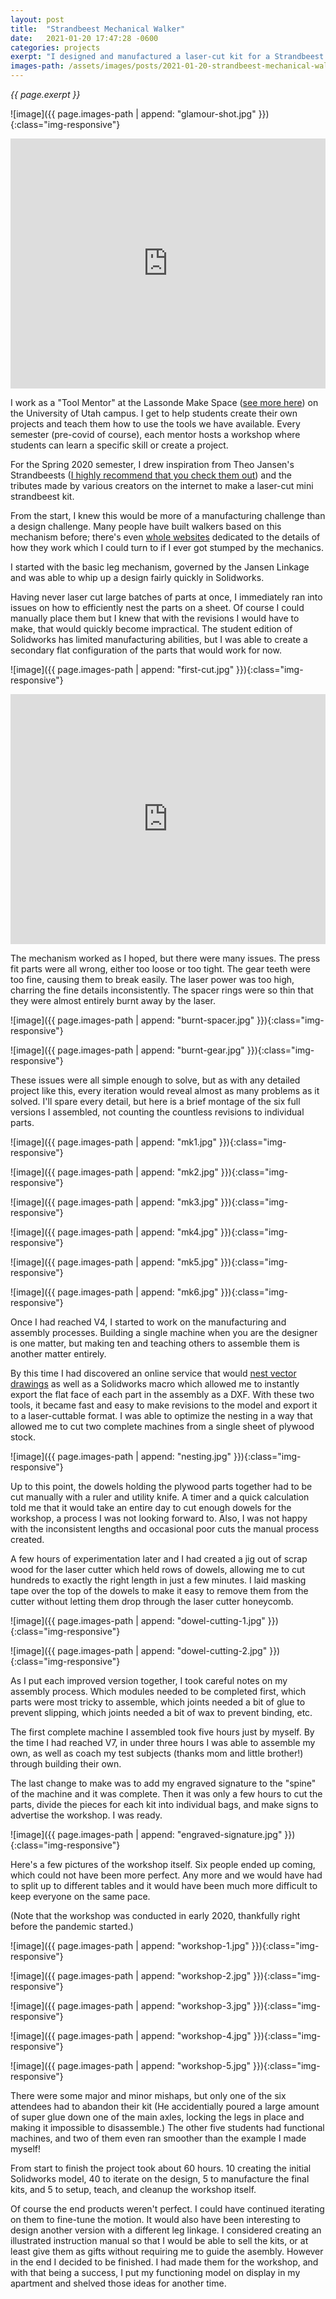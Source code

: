 ```yaml
---
layout: post
title:  "Strandbeest Mechanical Walker"
date:   2021-01-20 17:47:28 -0600
categories: projects
exerpt: "I designed and manufactured a laser-cut kit for a Strandbeest mechanical walking machine then hosted a workshop for six students to assemble their own."
images-path: /assets/images/posts/2021-01-20-strandbeest-mechanical-walker/
---
```



_{{ page.exerpt }}_

![image]({{ page.images-path | append: "glamour-shot.jpg" }}){:class="img-responsive"}

<iframe width="100%" height="400" src="https://www.youtube.com/embed/DgfWDSuNTRY?si=mjCJZZQNWnRnl6Ki" title="YouTube video player" frameborder="0" allow="accelerometer; autoplay; clipboard-write; encrypted-media; gyroscope; picture-in-picture; web-share" allowfullscreen></iframe>

<br>

I work as a "Tool Mentor" at the Lassonde Make Space ([see more here](https://lassonde.utah.edu/make/)) on the University of Utah campus. I get to help students create their own projects and teach them how to use the tools we have available. Every semester (pre-covid of course), each mentor hosts a workshop where students can learn a specific skill or create a project.

For the Spring 2020 semester, I drew inspiration from Theo Jansen's Strandbeests ([I highly recommend that you check them out](https://www.youtube.com/watch?v=3mO5Dbzoq78)) and the tributes made by various creators on the internet to make a laser-cut mini strandbeest kit.

From the start, I knew this would be more of a manufacturing challenge than a design challenge. Many people have built walkers based on this mechanism before; there's even [whole websites](https://www.diywalkers.com/) dedicated to the details of how they work which I could turn to if I ever got stumped by the mechanics.

I started with the basic leg mechanism, governed by the Jansen Linkage and was able to whip up a design fairly quickly in Solidworks.

Having never laser cut large batches of parts at once, I immediately ran into issues on how to efficiently nest the parts on a sheet. Of course I could manually place them but I knew that with the revisions I would have to make, that would quickly become impractical. The student edition of Solidworks has limited manufacturing abilities, but I was able to create a secondary flat configuration of the parts that would work for now. 

![image]({{ page.images-path | append: "first-cut.jpg" }}){:class="img-responsive"}

<iframe width="100%" height="400" src="https://www.youtube.com/embed/Dc2VAb3qOp0?si=AqMTIzfRW_6vZMH9" title="YouTube video player" frameborder="0" allow="accelerometer; autoplay; clipboard-write; encrypted-media; gyroscope; picture-in-picture; web-share" allowfullscreen></iframe>

The mechanism worked as I hoped, but there were many issues. The press fit parts were all wrong, either too loose or too tight. The gear teeth were too fine, causing them to break easily. The laser power was too high, charring the fine details inconsistently. The spacer rings were so thin that they were almost entirely burnt away by the laser.

![image]({{ page.images-path | append: "burnt-spacer.jpg" }}){:class="img-responsive"}

![image]({{ page.images-path | append: "burnt-gear.jpg" }}){:class="img-responsive"}

These issues were all simple enough to solve, but as with any detailed project like this, every iteration would reveal almost as many problems as it solved. I'll spare every detail, but here is a brief montage of the six full versions I assembled, not counting the countless revisions to individual parts.

![image]({{ page.images-path | append: "mk1.jpg" }}){:class="img-responsive"}

![image]({{ page.images-path | append: "mk2.jpg" }}){:class="img-responsive"}

![image]({{ page.images-path | append: "mk3.jpg" }}){:class="img-responsive"}

![image]({{ page.images-path | append: "mk4.jpg" }}){:class="img-responsive"}

![image]({{ page.images-path | append: "mk5.jpg" }}){:class="img-responsive"}

![image]({{ page.images-path | append: "mk6.jpg" }}){:class="img-responsive"}

Once I had reached V4, I started to work on the manufacturing and assembly processes. Building a single machine when you are the designer is one matter, but making ten and teaching others to assemble them is another matter entirely.

By this time I had discovered an online service that would [nest vector drawings](https://nestandcut.com/) as well as a Solidworks macro which allowed me to instantly export the flat face of each part in the assembly as a DXF. With these two tools, it became fast and easy to make revisions to the model and export it to a laser-cuttable format. I was able to optimize the nesting in a way that allowed me to cut two complete machines from a single sheet of plywood stock.

![image]({{ page.images-path | append: "nesting.jpg" }}){:class="img-responsive"}

Up to this point, the dowels holding the plywood parts together had to be cut manually with a ruler and utility knife. A timer and a quick calculation told me that it would take an entire day to cut enough dowels for the workshop, a process I was not looking forward to. Also, I was not happy with the inconsistent lengths and occasional poor cuts the manual process created. 

A few hours of experimentation later and I had created a jig out of scrap wood for the laser cutter which held rows of dowels, allowing me to cut hundreds to exactly the right length in just a few minutes. I laid masking tape over the top of the dowels to make it easy to remove them from the cutter without letting them drop through the laser cutter honeycomb.

![image]({{ page.images-path | append: "dowel-cutting-1.jpg" }}){:class="img-responsive"}

![image]({{ page.images-path | append: "dowel-cutting-2.jpg" }}){:class="img-responsive"}

As I put each improved version together, I took careful notes on my assembly process. Which modules needed to be completed first, which parts were most tricky to assemble, which joints needed a bit of glue to prevent slipping, which joints needed a bit of wax to prevent binding, etc. 

The first complete machine I assembled took five hours just by myself. By the time I had reached V7, in under three hours I was able to assemble my own, as well as coach my test subjects (thanks mom and little brother!) through building their own.

The last change to make was to add my engraved signature to the "spine" of the machine and it was complete. Then it was only a few hours to cut the parts, divide the pieces for each kit into individual bags, and make signs to advertise the workshop. I was ready.

![image]({{ page.images-path | append: "engraved-signature.jpg" }}){:class="img-responsive"}

Here's a few pictures of the workshop itself. Six people ended up coming, which could not have been more perfect. Any more and we would have had to split up to different tables and it would have been much more difficult to keep everyone on the same pace.

(Note that the workshop was conducted in early 2020, thankfully right before the pandemic started.)

![image]({{ page.images-path | append: "workshop-1.jpg" }}){:class="img-responsive"}

![image]({{ page.images-path | append: "workshop-2.jpg" }}){:class="img-responsive"}

![image]({{ page.images-path | append: "workshop-3.jpg" }}){:class="img-responsive"}

![image]({{ page.images-path | append: "workshop-4.jpg" }}){:class="img-responsive"}

![image]({{ page.images-path | append: "workshop-5.jpg" }}){:class="img-responsive"}

There were some major and minor mishaps, but only one of the six attendees had to abandon their kit (He accidentially poured a large amount of super glue down one of the main axles, locking the legs in place and making it impossible to disassemble.) The other five students had functional machines, and two of them even ran smoother than the example I made myself!

From start to finish the project took about 60 hours. 10 creating the initial Solidworks model, 40 to iterate on the design, 5 to manufacture the final kits, and 5 to setup, teach, and cleanup the workshop itself.

Of course the end products weren't perfect. I could have continued iterating on them to fine-tune the motion. It would also have been interesting to design another version with a different leg linkage. I considered creating an illustrated instruction manual so that I would be able to sell the kits, or at least give them as gifts without requiring me to guide the asembly. However in the end I decided to be finished. I had made them for the workshop, and with that being a success, I put my functioning model on display in my apartment and shelved those ideas for another time.
